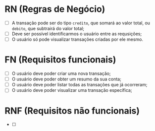 # RN (Regras de Negócio)

- [ ] A transação pode ser do tipo `credito`, que somará ao valor total, ou `debito`, que subtrairá do valor total;
- [ ] Deve ser possível identificarmos o usuário entre as requsições;
- [ ] O usuário só pode visualizar transações criadas por ele mesmo.

# FN (Requisitos funcionais)
- [ ] O usuário deve poder criar uma nova transação;
- [ ] O usuário deve poder obter um resumo da sua conta;
- [ ] O usuário deve poder listar todas as transações que já ocorreram;
- [ ] O usuário deve poder visualizar uma transação específica;

# RNF (Requisitos não funcionais)

- [ ] 